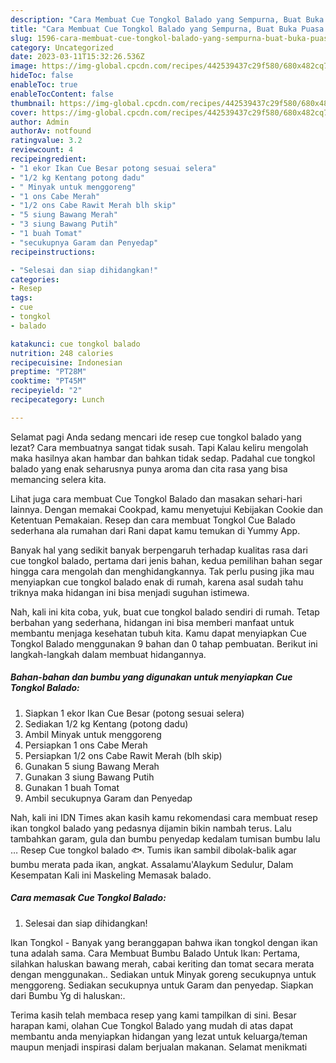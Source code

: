```yaml
---
description: "Cara Membuat Cue Tongkol Balado yang Sempurna, Buat Buka Puasa Sempurna"
title: "Cara Membuat Cue Tongkol Balado yang Sempurna, Buat Buka Puasa Sempurna"
slug: 1596-cara-membuat-cue-tongkol-balado-yang-sempurna-buat-buka-puasa-sempurna
category: Uncategorized
date: 2023-03-11T15:32:26.536Z
image: https://img-global.cpcdn.com/recipes/442539437c29f580/680x482cq70/cue-tongkol-balado-foto-resep-utama.jpg
hideToc: false
enableToc: true
enableTocContent: false
thumbnail: https://img-global.cpcdn.com/recipes/442539437c29f580/680x482cq70/cue-tongkol-balado-foto-resep-utama.jpg
cover: https://img-global.cpcdn.com/recipes/442539437c29f580/680x482cq70/cue-tongkol-balado-foto-resep-utama.jpg
author: Admin
authorAv: notfound
ratingvalue: 3.2
reviewcount: 4
recipeingredient:
- "1 ekor Ikan Cue Besar potong sesuai selera"
- "1/2 kg Kentang potong dadu"
- " Minyak untuk menggoreng"
- "1 ons Cabe Merah"
- "1/2 ons Cabe Rawit Merah blh skip"
- "5 siung Bawang Merah"
- "3 siung Bawang Putih"
- "1 buah Tomat"
- "secukupnya Garam dan Penyedap"
recipeinstructions:

- "Selesai dan siap dihidangkan!"
categories:
- Resep
tags:
- cue
- tongkol
- balado

katakunci: cue tongkol balado 
nutrition: 248 calories
recipecuisine: Indonesian
preptime: "PT28M"
cooktime: "PT45M"
recipeyield: "2"
recipecategory: Lunch

---
```



Selamat pagi Anda sedang mencari ide resep cue tongkol balado yang lezat? Cara membuatnya sangat tidak susah. Tapi Kalau keliru mengolah maka hasilnya akan hambar dan bahkan tidak sedap. Padahal cue tongkol balado yang enak seharusnya punya aroma dan cita rasa yang bisa memancing selera kita.


Lihat juga cara membuat Cue Tongkol Balado dan masakan sehari-hari lainnya. Dengan memakai Cookpad, kamu menyetujui Kebijakan Cookie dan Ketentuan Pemakaian. Resep dan cara membuat Tongkol Cue Balado sederhana ala rumahan dari Rani dapat kamu temukan di Yummy App.

Banyak hal yang sedikit banyak berpengaruh terhadap kualitas rasa dari cue tongkol balado, pertama dari jenis bahan, kedua pemilihan bahan segar hingga cara mengolah dan menghidangkannya. Tak perlu pusing jika mau menyiapkan cue tongkol balado enak di rumah, karena asal sudah tahu triknya maka hidangan ini bisa menjadi suguhan istimewa.


Nah, kali ini kita coba, yuk, buat cue tongkol balado sendiri di rumah. Tetap berbahan yang sederhana, hidangan ini bisa memberi manfaat untuk membantu menjaga kesehatan tubuh kita. Kamu dapat menyiapkan Cue Tongkol Balado menggunakan 9 bahan dan 0 tahap pembuatan. Berikut ini langkah-langkah dalam membuat hidangannya.

<!--inarticleads1-->

##### Bahan-bahan dan bumbu yang digunakan untuk menyiapkan Cue Tongkol Balado:

1. Siapkan 1 ekor Ikan Cue Besar (potong sesuai selera)
1. Sediakan 1/2 kg Kentang (potong dadu)
1. Ambil  Minyak untuk menggoreng
1. Persiapkan 1 ons Cabe Merah
1. Persiapkan 1/2 ons Cabe Rawit Merah (blh skip)
1. Gunakan 5 siung Bawang Merah
1. Gunakan 3 siung Bawang Putih
1. Gunakan 1 buah Tomat
1. Ambil secukupnya Garam dan Penyedap


Nah, kali ini IDN Times akan kasih kamu rekomendasi cara membuat resep ikan tongkol balado yang pedasnya dijamin bikin nambah terus. Lalu tambahkan garam, gula dan bumbu penyedap kedalam tumisan bumbu lalu … Resep Cue tongkol balado 🐟. Tumis ikan sambil dibolak-balik agar bumbu merata pada ikan, angkat. Assalamu&#39;Alaykum Sedulur, Dalam Kesempatan Kali ini Maskeling Memasak balado. 

<!--inarticleads2-->

##### Cara memasak Cue Tongkol Balado:


1. Selesai dan siap dihidangkan!

Ikan Tongkol - Banyak yang beranggapan bahwa ikan tongkol dengan ikan tuna adalah sama. Cara Membuat Bumbu Balado Untuk Ikan: Pertama, silahkan haluskan bawang merah, cabai keriting dan tomat secara merata dengan menggunakan.. Sediakan untuk Minyak goreng secukupnya untuk menggoreng. Sediakan secukupnya untuk Garam dan penyedap. Siapkan dari Bumbu Yg di haluskan:. 

Terima kasih telah membaca resep yang kami tampilkan di sini. Besar harapan kami, olahan Cue Tongkol Balado yang mudah di atas dapat membantu anda menyiapkan hidangan yang lezat untuk keluarga/teman maupun menjadi inspirasi dalam berjualan makanan. Selamat menikmati
